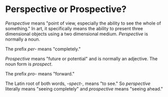 Perspective or Prospective?
=============================================

*Perspective* means "point of view, especially the ability to see the whole of something." In art, it specifically means the ability to present three dimensional objects using a two dimensional medium. *Perspective* is normally a noun.

The prefix *per-* means "completely."

*Prospective* means "future or potential" and is normally an adjective. The noun form is *prospect*.

The prefix *pro-* means "forward."

The Latin root of both words, *-spect-*, means "to see." So *perspective* literally means "seeing completely" and *prospective* means "seeing ahead."


